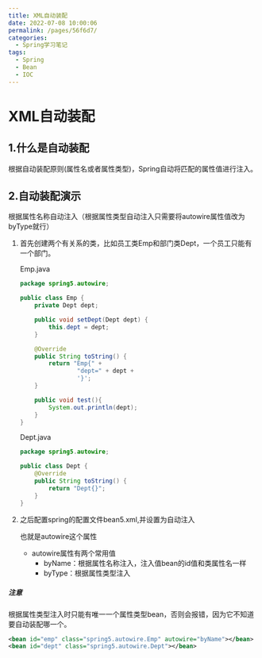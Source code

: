 ```yaml
---
title: XML自动装配
date: 2022-07-08 10:00:06
permalink: /pages/56f6d7/
categories:
  - Spring学习笔记
tags:
  - Spring 
  - Bean
  - IOC
---
```

# XML自动装配

## 1.什么是自动装配

根据自动装配原则(属性名或者属性类型)，Spring自动将匹配的属性值进行注入。

## 2.自动装配演示

根据属性名称自动注入（根据属性类型自动注入只需要将autowire属性值改为byType就行）

1. 首先创建两个有关系的类，比如员工类Emp和部门类Dept，一个员工只能有一个部门。

   Emp.java

   ```java
   package spring5.autowire;
   
   public class Emp {
       private Dept dept;
   
       public void setDept(Dept dept) {
           this.dept = dept;
       }
   
       @Override
       public String toString() {
           return "Emp{" +
                   "dept=" + dept +
                   '}';
       }
   
       public void test(){
           System.out.println(dept);
       }
   }
   ```

   Dept.java

   ```java
   package spring5.autowire;
   
   public class Dept {
       @Override
       public String toString() {
           return "Dept{}";
       }
   }
   ```

2. 之后配置spring的配置文件bean5.xml,并设置为自动注入

   也就是autowire这个属性

   - autowire属性有两个常用值
     - byName：根据属性名称注入，注入值bean的id值和类属性名一样
     - byType：根据属性类型注入

<h5>注意</h5>

根据属性类型注入时只能有唯一一个属性类型bean，否则会报错，因为它不知道要自动装配哪一个。

```xml
<bean id="emp" class="spring5.autowire.Emp" autowire="byName"></bean>
<bean id="dept" class="spring5.autowire.Dept"></bean>
```

